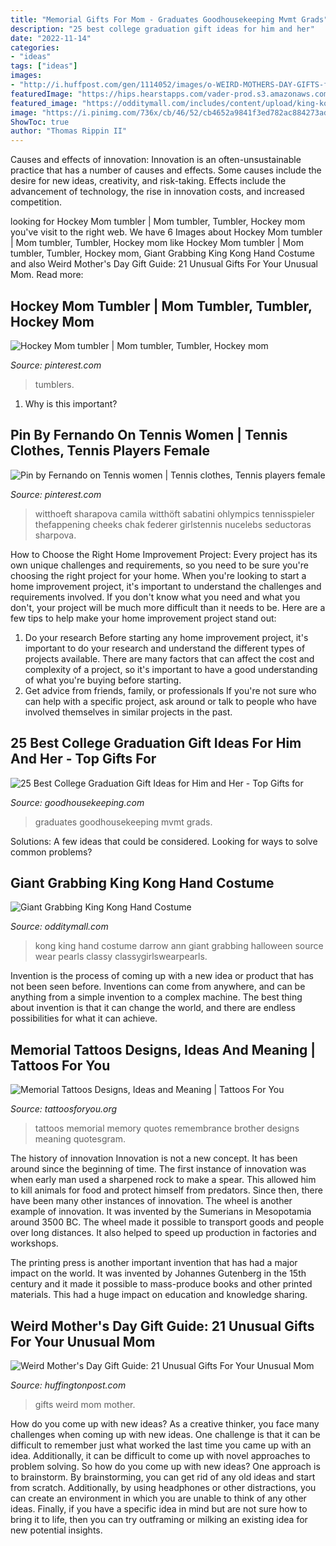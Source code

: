 ```yaml
---
title: "Memorial Gifts For Mom - Graduates Goodhousekeeping Mvmt Grads"
description: "25 best college graduation gift ideas for him and her"
date: "2022-11-14"
categories:
- "ideas"
tags: ["ideas"]
images:
- "http://i.huffpost.com/gen/1114052/images/o-WEIRD-MOTHERS-DAY-GIFTS-facebook.jpg"
featuredImage: "https://hips.hearstapps.com/vader-prod.s3.amazonaws.com/1553026324-5b56aa1a-a58d-4f2e-b54a-d690aaa4a85a.jpg?crop=1xw:0.978xh;center,top&amp;resize=480:*"
featured_image: "https://odditymall.com/includes/content/upload/king-kong-hand-costume-8513.jpg"
image: "https://i.pinimg.com/736x/cb/46/52/cb4652a9841f3ed782ac884273ad44a3.jpg"
ShowToc: true
author: "Thomas Rippin II"
---
```



Causes and effects of innovation:
Innovation is an often-unsustainable practice that has a number of causes and effects. Some causes include the desire for new ideas, creativity, and risk-taking. Effects include the advancement of technology, the rise in innovation costs, and increased competition.

	

		
looking for Hockey Mom tumbler | Mom tumbler, Tumbler, Hockey mom you've visit to the right web. We have 6 Images about Hockey Mom tumbler | Mom tumbler, Tumbler, Hockey mom like Hockey Mom tumbler | Mom tumbler, Tumbler, Hockey mom, Giant Grabbing King Kong Hand Costume and also Weird Mother&#039;s Day Gift Guide: 21 Unusual Gifts For Your Unusual Mom. Read more:
		
    
## Hockey Mom Tumbler | Mom Tumbler, Tumbler, Hockey Mom

<img loading=lazy src="https://i.pinimg.com/736x/cb/46/52/cb4652a9841f3ed782ac884273ad44a3.jpg" onerror="this.onerror=null;this.src='https://tse3.mm.bing.net/th?id=OIP.t4b0wq4hjVKprh53EExzmQHaJ3&amp;pid=15.1';" alt="Hockey Mom tumbler | Mom tumbler, Tumbler, Hockey mom">

_Source: pinterest.com_

>tumblers. 

	

1) Why is this important?

    
## Pin By Fernando On Tennis Women | Tennis Clothes, Tennis Players Female

<img loading=lazy src="https://i.pinimg.com/736x/49/cb/de/49cbdeea5b1f14e82c5e519e98e6f9de.jpg" onerror="this.onerror=null;this.src='https://tse1.mm.bing.net/th?id=OIP.-q2tpJWQV8NvVOTqn0OJOwHaLu&amp;pid=15.1';" alt="Pin by Fernando on Tennis women | Tennis clothes, Tennis players female">

_Source: pinterest.com_

>witthoeft sharapova camila witthöft sabatini ohlympics tennisspieler thefappening cheeks chak federer girlstennis nucelebs seductoras sharpova. 

	

How to Choose the Right Home Improvement Project: Every project has its own unique challenges and requirements, so you need to be sure you're choosing the right project for your home.
When you're looking to start a home improvement project, it's important to understand the challenges and requirements involved. If you don't know what you need and what you don't, your project will be much more difficult than it needs to be. Here are a few tips to help make your home improvement project stand out:
1. Do your research
Before starting any home improvement project, it's important to do your research and understand the different types of projects available. There are many factors that can affect the cost and complexity of a project, so it's important to have a good understanding of what you're buying before starting.
2. Get advice from friends, family, or professionals
If you're not sure who can help with a specific project, ask around or talk to people who have involved themselves in similar projects in the past.

    
## 25 Best College Graduation Gift Ideas For Him And Her - Top Gifts For

<img loading=lazy src="https://hips.hearstapps.com/vader-prod.s3.amazonaws.com/1553026324-5b56aa1a-a58d-4f2e-b54a-d690aaa4a85a.jpg?crop=1xw:0.978xh;center,top&amp;resize=480:*" onerror="this.onerror=null;this.src='https://tse3.mm.bing.net/th?id=OIP.TW390mqtutkIDT6iY1Wn8QHaLH&amp;pid=15.1';" alt="25 Best College Graduation Gift Ideas for Him and Her - Top Gifts for">

_Source: goodhousekeeping.com_

>graduates goodhousekeeping mvmt grads. 

	

Solutions: A few ideas that could be considered.
Looking for ways to solve common problems?

    
## Giant Grabbing King Kong Hand Costume

<img loading=lazy src="https://odditymall.com/includes/content/upload/king-kong-hand-costume-8513.jpg" onerror="this.onerror=null;this.src='https://tse1.mm.bing.net/th?id=OIP.UB-X79tx6jIAIbVxe12r_wHaLH&amp;pid=15.1';" alt="Giant Grabbing King Kong Hand Costume">

_Source: odditymall.com_

>kong king hand costume darrow ann giant grabbing halloween source wear pearls classy classygirlswearpearls. 

	

Invention is the process of coming up with a new idea or product that has not been seen before. Inventions can come from anywhere, and can be anything from a simple invention to a complex machine. The best thing about invention is that it can change the world, and there are endless possibilities for what it can achieve.

    
## Memorial Tattoos Designs, Ideas And Meaning | Tattoos For You

<img loading=lazy src="http://www.tattoosforyou.org/wp-content/uploads/2013/09/Memory-Tattoos.jpg" onerror="this.onerror=null;this.src='https://tse4.mm.bing.net/th?id=OIP.2G3m8Gd8v3K5JWT_Hw4llAHaJ4&amp;pid=15.1';" alt="Memorial Tattoos Designs, Ideas and Meaning | Tattoos For You">

_Source: tattoosforyou.org_

>tattoos memorial memory quotes remembrance brother designs meaning quotesgram. 

	

The history of innovation
Innovation is not a new concept. It has been around since the beginning of time. The first instance of innovation was when early man used a sharpened rock to make a spear. This allowed him to kill animals for food and protect himself from predators. Since then, there have been many other instances of innovation.
The wheel is another example of innovation. It was invented by the Sumerians in Mesopotamia around 3500 BC. The wheel made it possible to transport goods and people over long distances. It also helped to speed up production in factories and workshops.

The printing press is another important invention that has had a major impact on the world. It was invented by Johannes Gutenberg in the 15th century and it made it possible to mass-produce books and other printed materials. This had a huge impact on education and knowledge sharing.

    
## Weird Mother&#039;s Day Gift Guide: 21 Unusual Gifts For Your Unusual Mom

<img loading=lazy src="http://i.huffpost.com/gen/1114052/images/o-WEIRD-MOTHERS-DAY-GIFTS-facebook.jpg" onerror="this.onerror=null;this.src='https://tse4.mm.bing.net/th?id=OIP.uo3_pb-5OmyAJZY9txpetQHaJ4&amp;pid=15.1';" alt="Weird Mother&#039;s Day Gift Guide: 21 Unusual Gifts For Your Unusual Mom">

_Source: huffingtonpost.com_

>gifts weird mom mother. 

	

How do you come up with new ideas?
As a creative thinker, you face many challenges when coming up with new ideas. One challenge is that it can be difficult to remember just what worked the last time you came up with an idea. Additionally, it can be difficult to come up with novel approaches to problem solving.  So how do you come up with new ideas? 
One approach is to brainstorm. By brainstorming, you can get rid of any old ideas and start from scratch. Additionally, by using headphones or other distractions, you can create an environment in which you are unable to think of any other ideas. Finally, if you have a specific idea in mind but are not sure how to bring it to life, then you can try outframing or milking an existing idea for new potential insights.

